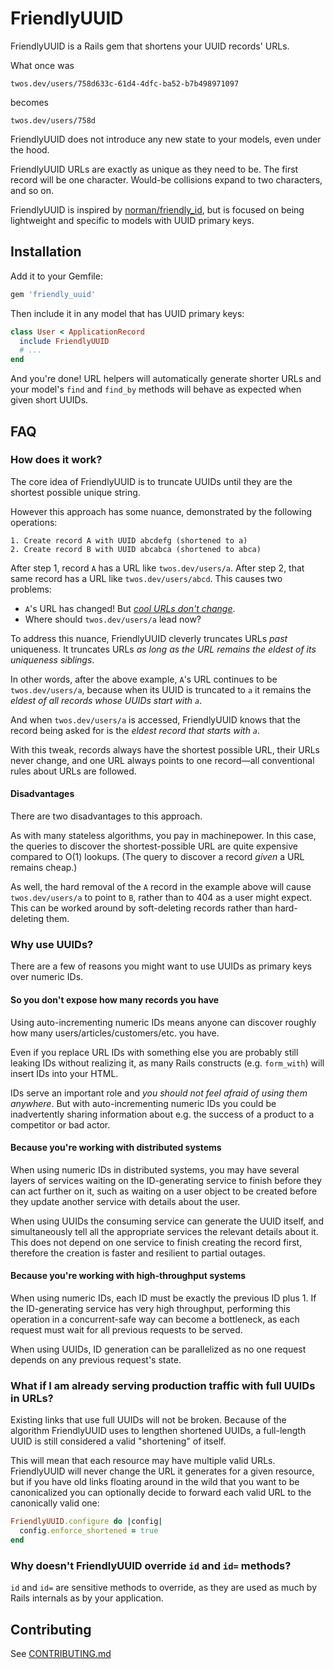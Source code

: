 # FriendlyUUID
FriendlyUUID is a Rails gem that shortens your UUID records' URLs.

What once was
```http
twos.dev/users/758d633c-61d4-4dfc-ba52-b7b498971097
```
becomes
```http
twos.dev/users/758d
```

FriendlyUUID does not introduce any new state to your models, even under the
hood.

FriendlyUUID URLs are exactly as unique as they need to be. The first record
will be one character. Would-be collisions expand to two characters, and so
on.

FriendlyUUID is inspired by [norman/friendly_id][1], but is focused on being
lightweight and specific to models with UUID primary keys.

## Installation
Add it to your Gemfile:
```ruby
gem 'friendly_uuid'
```
Then include it in any model that has UUID primary keys:
```ruby
class User < ApplicationRecord
  include FriendlyUUID
  # ...
end
```
And you're done! URL helpers will automatically generate shorter URLs and
your model's `find` and `find_by` methods will behave as expected when given
short UUIDs.

[1]: https://github.com/norman/friendly_id

## FAQ
### How does it work?
The core idea of FriendlyUUID is to truncate UUIDs until they are the
shortest possible unique string.

However this approach has some nuance, demonstrated by the following
operations:
```
1. Create record A with UUID abcdefg (shortened to a)
2. Create record B with UUID abcabca (shortened to abca)
```
After step 1, record `A` has a URL like `twos.dev/users/a`. After step 2,
that same record has a URL like `twos.dev/users/abcd`. This causes two
problems:

- `A`'s URL has changed! But _[cool URLs don't change][2]_.
- Where should `twos.dev/users/a` lead now?

To address this nuance, FriendlyUUID cleverly truncates URLs _past_
uniqueness. It truncates URLs _as long as the URL remains the eldest of its
uniqueness siblings_.

In other words, after the above example, `A`'s URL continues to be
`twos.dev/users/a`, because when its UUID is truncated to `a` it remains the
_eldest of all records whose UUIDs start with `a`_.

And when `twos.dev/users/a` is accessed, FriendlyUUID knows that the record
being asked for is the _eldest record that starts with `a`_.

With this tweak, records always have the shortest possible URL, their URLs
never change, and one URL always points to one record—all conventional rules
about URLs are followed.

[2]: https://www.w3.org/Provider/Style/URI

#### Disadvantages
There are two disadvantages to this approach.

As with many stateless algorithms, you pay in machinepower. In this case, the
queries to discover the shortest-possible URL are quite expensive compared to
O(1) lookups. (The query to discover a record _given_ a URL remains cheap.)

As well, the hard removal of the `A` record in the example above will cause
`twos.dev/users/a` to point to `B`, rather than to 404 as a user might
expect. This can be worked around by soft-deleting records rather than
hard-deleting them.

### Why use UUIDs?
There are a few of reasons you might want to use UUIDs as primary keys over
numeric IDs.

#### So you don't expose how many records you have
Using auto-incrementing numeric IDs means anyone can discover roughly how
many users/articles/customers/etc. you have.

Even if you replace URL IDs with something else you are probably still
leaking IDs without realizing it, as many Rails constructs (e.g. `form_with`)
will insert IDs into your HTML.

IDs serve an important role and _you should not feel afraid of using them
anywhere_. But with auto-incrementing numeric IDs you could be inadvertently
sharing information about e.g. the success of a product to a competitor or
bad actor.

#### Because you're working with distributed systems
When using numeric IDs in distributed systems, you may have several layers of
services waiting on the ID-generating service to finish before they can act
further on it, such as waiting on a user object to be created before they
update another service with details about the user.

When using UUIDs the consuming service can generate the UUID itself, and
simultaneously tell all the appropriate services the relevant details about
it. This does not depend on one service to finish creating the record first,
therefore the creation is faster and resilient to partial outages.

#### Because you're working with high-throughput systems
When using numeric IDs, each ID must be exactly the previous ID plus 1. If
the ID-generating service has very high throughput, performing this operation
in a concurrent-safe way can become a bottleneck, as each request must wait
for all previous requests to be served.

When using UUIDs, ID generation can be parallelized as no one request depends
on any previous request's state.

### What if I am already serving production traffic with full UUIDs in URLs?
Existing links that use full UUIDs will not be broken. Because of the
algorithm FriendlyUUID uses to lengthen shortened UUIDs, a full-length UUID
is still considered a valid "shortening" of itself.

This will mean that each resource may have multiple valid URLs. FriendlyUUID
will never change the URL it generates for a given resource, but if you have
old links floating around in the wild that you want to be canonicalized you
can optionally decide to forward each valid URL to the canonically valid one:
```ruby
FriendlyUUID.configure do |config|
  config.enforce_shortened = true
end
```

### Why doesn't FriendlyUUID override `id` and `id=` methods?
`id` and `id=` are sensitive methods to override, as they are used as much by
Rails internals as by your application.

## Contributing
See [CONTRIBUTING.md][contributing]

[contributing]: https://github.com/glacials/friendly_uuid/blob/main/CONTRIBUTING.md
